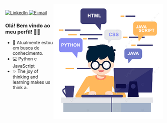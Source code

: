 
<img align="right" src="https://raw.githubusercontent.com/evaldovisk/evaldovisk/main/image/minhastecnologias.png" width="350"/>

<br/>

<a href="https://www.linkedin.com/in/evaldo-fonseca-da-silva-a75a911ab/">
<img align="center" alt="LinkedIn" src="https://img.shields.io/badge/-Evaldo%20Fonseca-blue"/>
</a>

<a href="mailto:evaldo.fsilva2009@gmail.com">
<img align="center" alt="E-mail" src="https://img.shields.io/badge/-Pode%20me%20encontrar%20clicando%20aqui-red"/>
</a>

<br/>

### Olá! Bem vindo ao meu perfil! 👋🥰

- 🚀 Atualmente estou em busca de conhecimento.
- 💻 Python e JavaScript
- ✨ The joy of thinking and learning makes us think a.
